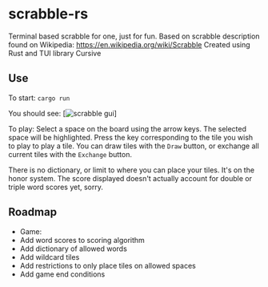 # scrabble-rs

Terminal based scrabble for one, just for fun. Based on scrabble description found on Wikipedia: https://en.wikipedia.org/wiki/Scrabble
Created using Rust and TUI library Cursive

## Use
To start:
`cargo run`

You should see:
[![scrabble gui](https://raw.githubusercontent.com/ccpowers/scrabble-rs/scrabble-rs.png)]

To play:
Select a space on the board using the arrow keys. The selected space will be highlighted. Press the key corresponding to the tile you wish to play to play a tile. You can draw tiles with the `Draw` button, or exchange all current tiles with the `Exchange` button.

There is no dictionary, or limit to where you can place your tiles. It's on the honor system. The score displayed doesn't actually account for double or triple word scores yet, sorry.

## Roadmap

- Game:
 - Add word scores to scoring algorithm
 - Add dictionary of allowed words
 - Add wildcard tiles
 - Add restrictions to only place tiles on allowed spaces
 - Add game end conditions
